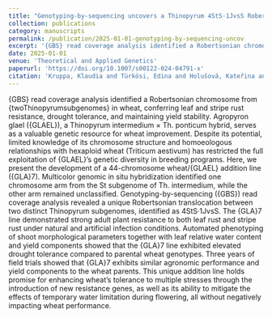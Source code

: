 ```yaml
---
title: "Genotyping-by-sequencing uncovers a Thinopyrum 4StS·1JvsS Robertsonian translocation linked to multiple stress tolerances in bread wheat"
collection: publications
category: manuscripts
permalink: /publication/2025-01-01-genotyping-by-sequencing-uncov
excerpt: '{GBS} read coverage analysis identified a Robertsonian chromosome from {twoThinopyrumsubgenomes} in wheat, conferring leaf and stripe rust resistance, drought tolerance, and maintaining yield stability. Agropyron glael ({GLAEL}), a Thinopyrum intermedium × Th. ponticum hybrid, serves as a valuable genetic resource for wheat improvement. Despite its potential, limited knowledge of its chromosome structure and homoeologous relationships with hexaploid wheat (Triticum aestivum) has restricted the full exploitation of {GLAEL}’s genetic diversity in breeding programs. Here, we present the development of a 44-chromosome wheat/{GLAEL} addition line ({GLA}7). Multicolor genomic in situ hybridization identified one chromosome arm from the St subgenome of Th. intermedium, while the other arm remained unclassified. Genotyping-by-sequencing ({GBS}) read coverage analysis revealed a unique Robertsonian translocation between two distinct Thinopyrum subgenomes, identified as 4StS·1JvsS. The {GLA}7 line demonstrated strong adult plant resistance to both leaf rust and stripe rust under natural and artificial infection conditions. Automated phenotyping of shoot morphological parameters together with leaf relative water content and yield components showed that the {GLA}7 line exhibited elevated drought tolerance compared to parental wheat genotypes. Three years of field trials showed that {GLA}7 exhibits similar agronomic performance and yield components to the wheat parents. This unique addition line holds promise for enhancing wheat’s tolerance to multiple stresses through the introduction of new resistance genes, as well as its ability to mitigate the effects of temporary water limitation during flowering, all without negatively impacting wheat performance.'
date: 2025-01-01
venue: 'Theoretical and Applied Genetics'
paperurl: 'https://doi.org/10.1007/s00122-024-04791-x'
citation: 'Kruppa, Klaudia and Türkösi, Edina and Holušová, Kateřina and Kalapos, Balázs and Szakács, Éva and Cséplő, Mónika and Farkas, András and Ivanizs, László and Szőke-Pázsi, Kitti and Mikó, Péter and Kovács, Péter and Gulyás, Andrea and Hidvégi, Norbert and Molnár-Láng, Márta and Darkó, Éva and Bartoš, Jan and Gaál, Eszter and Molnár, István (2025). "Genotyping-by-sequencing uncovers a Thinopyrum 4StS·1JvsS Robertsonian translocation linked to multiple stress tolerances in bread wheat". <i>Theoretical and Applied Genetics</i>.'
---
```


{GBS} read coverage analysis identified a Robertsonian chromosome from {twoThinopyrumsubgenomes} in wheat, conferring leaf and stripe rust resistance, drought tolerance, and maintaining yield stability. Agropyron glael ({GLAEL}), a Thinopyrum intermedium × Th. ponticum hybrid, serves as a valuable genetic resource for wheat improvement. Despite its potential, limited knowledge of its chromosome structure and homoeologous relationships with hexaploid wheat (Triticum aestivum) has restricted the full exploitation of {GLAEL}’s genetic diversity in breeding programs. Here, we present the development of a 44-chromosome wheat/{GLAEL} addition line ({GLA}7). Multicolor genomic in situ hybridization identified one chromosome arm from the St subgenome of Th. intermedium, while the other arm remained unclassified. Genotyping-by-sequencing ({GBS}) read coverage analysis revealed a unique Robertsonian translocation between two distinct Thinopyrum subgenomes, identified as 4StS·1JvsS. The {GLA}7 line demonstrated strong adult plant resistance to both leaf rust and stripe rust under natural and artificial infection conditions. Automated phenotyping of shoot morphological parameters together with leaf relative water content and yield components showed that the {GLA}7 line exhibited elevated drought tolerance compared to parental wheat genotypes. Three years of field trials showed that {GLA}7 exhibits similar agronomic performance and yield components to the wheat parents. This unique addition line holds promise for enhancing wheat’s tolerance to multiple stresses through the introduction of new resistance genes, as well as its ability to mitigate the effects of temporary water limitation during flowering, all without negatively impacting wheat performance.
